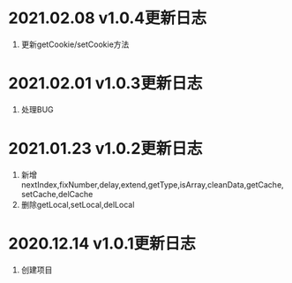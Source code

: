 # 2021.02.08 v1.0.4更新日志
1. 更新getCookie/setCookie方法

# 2021.02.01 v1.0.3更新日志
1. 处理BUG

# 2021.01.23 v1.0.2更新日志
1. 新增nextIndex,fixNumber,delay,extend,getType,isArray,cleanData,getCache,setCache,delCache
2. 删除getLocal,setLocal,delLocal

# 2020.12.14 v1.0.1更新日志
1. 创建项目
